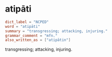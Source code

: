 # atipāti

``` toml
dict_label = "NCPED"
word = "atipāti"
summary = "transgressing; attacking, injuring."
grammar_comment = "mfn."
also_written_as = ["atipātin"]
```

transgressing; attacking, injuring.


